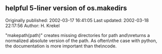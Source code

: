 ## helpful 5-liner version of os.makedirs 
Originally published: 2002-03-17 16:41:05 
Last updated: 2002-03-18 22:17:56 
Author: H. Krekel 
 
"makepath(path)" creates missing directories for path and\nreturns a normalized absolute version of the path. As often\nthe case with python, the documentation is more important than the\ncode.